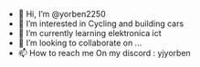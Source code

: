 - 👋 Hi, I’m @yorben2250
- 👀 I’m interested in Cycling and building cars
- 🌱 I’m currently learning elektronica ict
- 💞️ I’m looking to collaborate on ...
- 📫 How to reach me On my discord : yjyorben

<!---
yorben2250/yorben2250 is a ✨ special ✨ repository because its `README.md` (this file) appears on your GitHub profile.
You can click the Preview link to take a look at your changes.
--->
